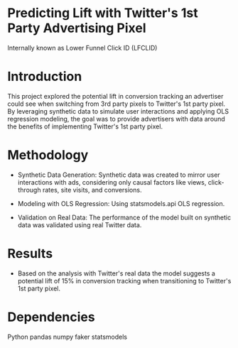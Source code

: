 # Predicting Lift with Twitter's 1st Party Advertising Pixel
Internally known as Lower Funnel Click ID (LFCLID) 

# Introduction
This project explored the potential lift in conversion tracking an advertiser could see when switching from 3rd party pixels to Twitter's 1st party pixel. By leveraging synthetic data to simulate user interactions and applying OLS regression modeling, the goal was to provide advertisers with data around the benefits of implementing Twitter's 1st party pixel.  

# Methodology
- Synthetic Data Generation: Synthetic data was created to mirror user interactions with ads, considering only causal factors like views, click-through rates, site visits, and conversions.

 - Modeling with OLS Regression: Using statsmodels.api OLS regression.

 - Validation on Real Data: The performance of the model built on synthetic data was validated using real Twitter data.

# Results
- Based on the analysis with Twitter's real data the model suggests a potential lift of 15% in conversion tracking when transitioning to Twitter's 1st party pixel.

# Dependencies
Python
pandas
numpy
faker
statsmodels


